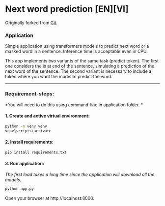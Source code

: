 # Next word prediction [EN][VI]
Originally forked from [Git](https://github.com/renatoviolin/next_word_prediction).
### Application
Simple application using transformers models to predict next word or a masked word in a sentence. Inference time is acceptable even in CPU.

This app implements two variants of the same task (predict <mask> token). The first one considers the <mask> is at end of the sentence, simulating a prediction of the next word of the sentence.
The second variant is necessary to include a <mask> token where you want the model to predict the word.

------------------------------------------------------------
### Requirement-steps:
 *You will need to do this using command-line in application folder. *
#### 1. Create and active virtual environment:
```bash
python -m venv venv
venv\scripts\activate
```
#### 2. Install requirements:
```bash
pip install requirements.txt
```
#### 3. Run application:
*The first load takes a long time since the application will download all the models.*
```bash
python app.py
```
Open your browser at http://localhost:8000.